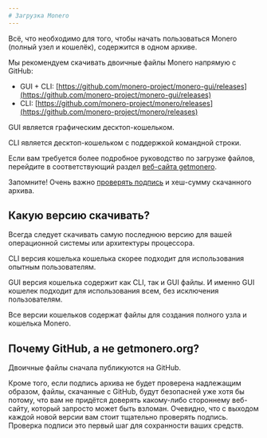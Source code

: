 ```yaml
---
# Загрузка Monero
---
```


Всё, что необходимо для того, чтобы начать пользоваться Monero (полный узел и кошелёк), содержится в одном архиве.

Мы рекомендуем скачивать двоичные файлы Monero напрямую с GitHub:

* GUI + CLI: [https://github.com/monero-project/monero-gui/releases](https://github.com/monero-project/monero-gui/releases)
* CLI: [https://github.com/monero-project/monero/releases](https://github.com/monero-project/monero/releases)

GUI является графическим десктоп-кошельком.

CLI является десктоп-кошельком с поддержкой командной строки.

Если вам требуется более подробное руководство по загрузке файлов, перейдите в соответствующий раздел [веб-сайта getmonero](https://getmonero.org/downloads).

Запомните! Очень важно [проверять подпись](/interacting/verify-monero-binaries) и хеш-сумму скачанного архива.

## Какую версию скачивать?

Всегда следует скачивать самую последнюю версию для вашей операционной системы или архитектуры процессора.

CLI версия кошелька кошелька скорее подходит для использования опытным пользователям.

GUI версия кошелька содержит как CLI, так и GUI файлы. И именно GUI кошелек подходит для использования всем, без исключения пользователям.

Все версии кошельков содержат файлы для создания полного узла и кошелька Monero.

## Почему GitHub, а не getmonero.org?

Двоичные файлы сначала публикуются на GitHub.

Кроме того, если подпись архива не будет проверена надлежащим образом, файлы, скачанные с GitHub, будут безопасней уже хотя бы потому, что вам не придётся доверять какому-либо стороннему веб-сайту, который запросто может быть взломан. Очевидно, что с выходом каждой новой версии вам стоит тщательно проверять подпись. Проверка подписи это первый шаг для сохранности ваших средств.
